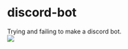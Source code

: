 # discord-bot
Trying and failing to make a discord bot.
<br>
<img src="https://media2.giphy.com/media/1Mng0gXC5Tpcs/giphy.gif?cid=790b7611598f8e8e99e29ed47ee852fde432d6d62c70b21a&rid=giphy.gif">

